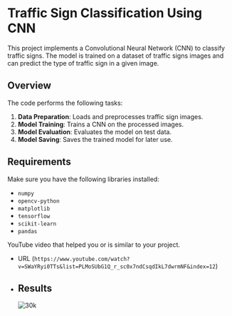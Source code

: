 
# Traffic Sign Classification Using CNN

This project implements a Convolutional Neural Network (CNN) to classify traffic signs. The model is trained on a dataset of traffic signs images and can predict the type of traffic sign in a given image.

## Overview

The code performs the following tasks:
1. **Data Preparation**: Loads and preprocesses traffic sign images.
2. **Model Training**: Trains a CNN on the processed images.
3. **Model Evaluation**: Evaluates the model on test data.
4. **Model Saving**: Saves the trained model for later use.

## Requirements

Make sure you have the following libraries installed:
- `numpy`
- `opencv-python`
- `matplotlib`
- `tensorflow`
- `scikit-learn`
- `pandas`
  

YouTube video that helped you or is similar to your project.
- URL (`https://www.youtube.com/watch?v=SWaYRyi0TTs&list=PLMoSUbG1Q_r_sc0x7ndCsqdIkL7dwrmNF&index=12`)

- ## Results
  ![30k](https://github.com/user-attachments/assets/4e538828-4603-4b26-b75a-f0510e7dabeb)
